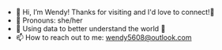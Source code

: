 - 👋 Hi, I’m Wendy! Thanks for visiting and I'd love to connect!🥳
- 👩 Pronouns: she/her
- 💞️ Using data to better understand the world 💖
- 📫 How to reach out to me: wendy5608@outlook.com

<!---
wendy-github-liu/wendy-github-liu is a ✨ special ✨ repository because its `README.md` (this file) appears on your GitHub profile.
You can click the Preview link to take a look at your changes.
--->
